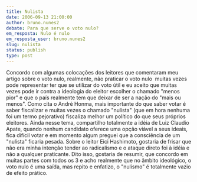 ```yaml
---
title: Nulista 
date: 2006-09-13 21:00:00
author: bruno.nunes2
debate: Para que serve o voto nulo?
em_resposta: Nulo é nulo
em_resposta_user: bruno.nunes2
slug: nulista
status: publish 
type: post
---
```


Concordo com algumas colocações dos leitores que comentaram meu artigo
sobre o voto nulo, realmente, não praticar o voto nulo  muitas
vezes pode representar ter que se utilizar do voto útil e eu aceito que
muitas vezes pode ir contra a ideologia do eleitor escolher o chamado
"menos pior" e que o país realmente tem que deixar de ser a nação do
"mais ou menos". Como cita o André Honma, mais importante do que saber
votar é saber fiscalizar e muitas vezes o chamado "nulista" (que em
hora nenhuma foi um termo pejorativo) fiscaliza melhor um político do
que seus próprios eleitores. Ainda nesse tema, compartilho totalmente a
idéia de Luiz Claudio Apate, quando nenhum candidato oferece uma opção
viável a seus ideais, fica difícil votar e em momento algum preguei que
a consciência de um "nulista" ficaria pesada. Sobre o leitor Eici
Hashimoto, gostaria de frisar que não era minha intenção tender ao
radicalismo e o ataque direto foi à idéia e não a qualquer praticante.
Dito isso, gostaria de resumir, que concordo em muitas partes com todos
os 3 e acho realmente que no âmbito ideológico, o voto nulo é uma
saída, mas repito e enfatizo, o "nulismo" é totalmente vazio de efeito
prático.  

